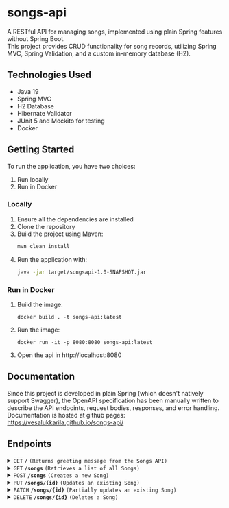 
# songs-api
A RESTful API for managing songs, implemented using plain Spring features without Spring Boot.  
This project provides CRUD functionality for song records, utilizing Spring MVC, Spring Validation, and a custom in-memory database (H2).

## Technologies Used

- Java 19
- Spring MVC
- H2 Database
- Hibernate Validator
- JUnit 5 and Mockito for testing
- Docker

## Getting Started

To run the application, you have two choices:
1. Run locally
2. Run in Docker

### Locally

1. Ensure all the dependencies are installed
2. Clone the repository  
3. Build the project using Maven: 
    ```sh
    mvn clean install
    ```
4. Run the application with: 
    ```sh
    java -jar target/songsapi-1.0-SNAPSHOT.jar
    ```

### Run in Docker
1. Build the image:
    ```shell
    docker build . -t songs-api:latest     
    ```
2. Run the image:
    ```shell
    docker run -it -p 8080:8080 songs-api:latest 
    ```
3. Open the api in http://localhost:8080

## Documentation
Since this project is developed in plain Spring (which doesn't natively support Swagger), the OpenAPI specification has been manually written to describe the API endpoints, request bodies, responses, and error handling. Documentation is hosted at github pages:
https://vesalukkarila.github.io/songs-api/

## Endpoints

<details>
  <summary><code>GET</code> <code><b>/</b></code> <code>(Returns greeting message from the Songs API)</code></summary>
 
### Request
    ```sh
    curl http://localhost:8080/ -i
    ```

### Response
- **Status code:** 200 OK   
- **Content-Type:** application/json

```json
{
    "message": "Hello from Songs API"
}
```
</details>


<details>
  <summary><code>GET</code> <code><b>/songs</b></code> <code>(Retrieves a list of all Songs)</code></summary>

 ### Request
```sh
curl http://localhost:8080/songs -i
```
### Response
- **Status code:** 200 OK  
- **Content-Type:** application/json
- **Response body:** Before any user POST's, example:
```json

[
    {
        "id": "5e57a1ca-9dc4-4a0c-ab61-8875d133dd49",
        "name": "Thunderstruck",
        "artist": "AC/DC",
        "publishYear": 1990
    }
]

```
</details>


<details>
  <summary><code>POST</code> <code><b>/songs</b></code> <code>(Creates a new Song)</code></summary>
 
### Request
```sh
curl -X POST http://localhost:8080/songs \
-H "Content-Type: application/json" \
-d '{
  "name": "The Thrill Is Gone",
  "artist": "B.B. King",
  "publish_year": 1969
}' -i

```
- **Request body:** All fields required, example:
```json
{
    "name" : "The Thrill is Gone",
    "artist" : "B.B. King",
    "publish_year" : 1969
}
```


### Success response
- **Status code**: 201 CREATED  
- **Content-Type**: application/json 
- **Location**: /songs/ff88ef0c-8a9b-43eb-9de2-ad8fcd82f252
- **Response body:** 
```json
{
    "id": "ff88ef0c-8a9b-43eb-9de2-ad8fcd82f252",
    "name": "The Thrill is Gone",
    "artist": "B.B. King",
    "publish_year": 1969
}
```

### Error responses
- **Status code**: 400 BAD REQUEST
- **Content-Type**: application/json 
- **Response body:** Example shows all possible validation error messages
```json
{
    "message": "Validation error(s) in your request",
    "errors": {
        "publish_year": "must not be null",
        "artist": "must not be blank",
        "name": "must not be blank"
        "publish_year": "publish_year must be between 1889 and the current year."
    }
}
```

#### OR

- **Status code**: 409 CONFLICT  
- **Content-Type**: application/json 
- **Response body:** if trying to add duplicate of an existing Song

```json
{
    "message": "Song with provided name(The Thrill is Gone), artist(B.B. King) and publish_year(1969) already exists."
}
```



</details>


<details>
  <summary><code>PUT</code> <code><b>/songs/{id}</b></code> <code>(Updates an existing Song)</code></summary>

### Request
- **Path variable:** id(string), the unique identifier of the Song to be updated (UUID).
```sh
curl -X PUT http://localhost:8080/songs/ff88ef0c-8a9b-43eb-9de2-ad8fcd82f252 \
-H "Content-Type: application/json" \
-d '{
  "name": "The Thrill Is NOT  Gone",
  "artist": "B.B. King",
  "publish_year": 1969
}' -i

```
- **Request body:** All fields required, example:
```json
{
    "name" : "The Thrill is NOT Gone",
    "artist" : "B.B. King",
    "publish_year" : 1969
}
```
### Success response
- **Status code**: 200 OK
- **Content-Type**: application/json 
- **Response body:**
```json
{
    "id": "ff88ef0c-8a9b-43eb-9de2-ad8fcd82f252",
    "name": "The Thrill is NOT Gone",
    "artist": "B.B. King",
    "publish_year": 1969
}
```


### Error responses

- **Status code**: 400 BAD REQUEST
- **Content-Type**: application/json 
- **Response body:** Example shows all possible validation error messages
```json
{
    "message": "Validation error(s) in your request",
    "errors": {
        "publish_year": "must not be null",
        "artist": "must not be blank",
        "name": "must not be blank"
        "publish_year": "publish_year must be between 1889 and the current year."
    }
}
```

#### OR

- **Status code**: 400 BAD REQUEST
- **Content-Type**: application/json
- **Response body:** if provided id is not valid UUID
```json
{
    "message": "Given identifier (273f842d-6307-476d-8ba2-7c215a0290a) is invalid. Expected format: 8-4-4-4-12 hex."
}
```

#### OR

- **Status code**: 404 NOT FOUND
- **Content-Type**: application/json 
- **Response body:** if Song with provided id not found in database
```json
{
    "message": "Song with id 594e9937-25c5-47a5-8871-80598e116273 was not found"
}
```

#### OR

- **Status code**: 409 CONFLICT  
- **Content-Type**: application/json 
- **Response body:** if trying to update a duplicate of an existing Song
```json
{
    "message": "Song with provided name(The Thrill is NOT Gone), artist(B.B. King) and publish_year(1969) already exists."
}
```
</details>


<details>
  <summary><code>PATCH</code> <code><b>/songs/{id}</b></code> <code>(Partially updates an existing Song)</code></summary>

### Request
- **Path variable:** id(string), the unique identifier of the Song to be partially updated (UUID).

```sh
curl -X PATCH http://localhost:8080/songs/ff88ef0c-8a9b-43eb-9de2-ad8fcd82f252 \
-H "Content-Type: application/json" \
-d '{
  "name": "The Thrill Is Gone AGAIN",
  "artist": "B.B. King",
  "publish_year": 1969
}' -i

```
- **Request body:** Only one field required, example:
```json
{
    "name" : "The Thrill is Gone AGAIN"
}
```
### Success response
- **Status code**: 200 OK
- **Content-Type**: application/json 
- **Response body:**
```json
{
    "id": "ff88ef0c-8a9b-43eb-9de2-ad8fcd82f252",
    "name": "The Thrill is Gone AGAIN",
    "artist": "B.B. King",
    "publish_year": 1969
}
```
### Error responses
- **Status code**: 400 BAD REQUEST
- **Content-Type**: application/json 
- **Response body:** Example shows all possible validation error messages(only 1 field required)
```json
{
    "message": "Validation error(s) in your request",
    "errors": {
        "publish_year": "must not be null",
        "artist": "must not be blank",
        "name": "must not be blank"
        "publish_year": "publish_year must be between 1889 and the current year."
    }
}
```

#### OR
- **Status code**: 400 BAD REQUEST
- **Content-Type**: application/json 
- **Response body:** if provided id is not valid UUID
```json
{
    "message": "Given identifier (273f842d-6307-476d-8ba2-7c215a0290a) is invalid. Expected format: 8-4-4-4-12 hex."
}
```

#### OR

- **Status code**: 404 NOT FOUND
- **Content-Type**: application/json 
- **Response body:** if Song with provided id not found in database
```json
{
    "message": "Song with id 594e9937-25c5-47a5-8871-80598e116273 was not found"
}
```

#### OR

- **Status code**: 409 CONFLICT  
- **Content-Type**: application/json 
- **Response body:** if trying to update a duplicate of an existing Song
```json
{
    "message": "Song with provided name(The Thrill is NOT Gone), artist(B.B. King) and publish_year(1969) already exists."
}
```
</details>


<details>
  <summary><code>DELETE</code> <code><b>/songs/{id}</b></code> <code>(Deletes a Song)</code></summary>

### Request
- **Path variable:** id(string), the unique identifier of the Song to be deleted (UUID).
```sh
curl -X DELETE http://localhost:8080/songs/ff88ef0c-8a9b-43eb-9de2-ad8fcd82f252 -H \
"Content-Type: application/json" -i

```
### Success response
- **Status code**: 204 NO CONTENT
- **Content-Type**: application/json 
- **Response body:** None
  
### Error responses
- **Status code**: 400 BAD REQUEST
- **Content-Type**: application/json 
- **Response body:** if provided id is not valid UUID
```json
{
    "message": "Given identifier (273f842d-6307-476d-8ba2-7c215a0290a) is invalid. Expected format: 8-4-4-4-12 hex."
}
```

#### OR

- **Status code**: 404 NOT FOUND
- **Content-Type**: application/json 
- **Response body:** if Song with provided id not found in database
```json
{
    "message": "Song with id 594e9937-25c5-47a5-8871-80598e116273 was not found"
}
```

</details>
